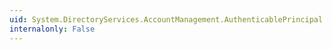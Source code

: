```yaml
---
uid: System.DirectoryServices.AccountManagement.AuthenticablePrincipal.FindByLockoutTime(System.DirectoryServices.AccountManagement.PrincipalContext,System.DateTime,System.DirectoryServices.AccountManagement.MatchType)
internalonly: False
---
```

